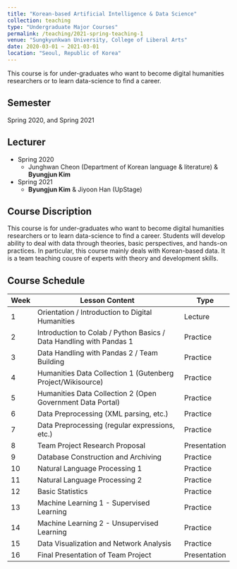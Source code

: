 ```yaml
---
title: "Korean-based Artificial Intelligence & Data Science"
collection: teaching
type: "Undergraduate Major Courses"
permalink: /teaching/2021-spring-teaching-1
venue: "Sungkyunkwan University, College of Liberal Arts"
date: 2020-03-01 ~ 2021-03-01
location: "Seoul, Republic of Korea"
---
```


This course is for under-graduates who want to become digital humanities researchers or to learn data-science to find a career.

## Semester
Spring 2020, and Spring 2021

## Lecturer
* Spring 2020
  * Junghwan Cheon (Department of Korean language & literature) & **Byungjun Kim**
* Spring 2021 
  * **Byungjun Kim** & Jiyoon Han (UpStage)

## Course Discription
This course is for under-graduates who want to become digital humanities researchers or to learn data-science to find a career. Students will develop ability to deal with data through theories, basic perspectives, and hands-on practices. In particular, this course mainly deals with Korean-based data.  It is a team teaching cousre of experts with theory and development skills. 

## Course Schedule

| Week | Lesson Content                                                      | Type         |
| ---- | ------------------------------------------------------------------- | ------------ |
| 1    | Orientation / Introduction to Digital Humanities                    | Lecture      |
| 2    | Introduction to Colab / Python Basics / Data Handling with Pandas 1 | Practice     |
| 3    | Data Handling with Pandas 2 / Team Building                         | Practice     |
| 4    | Humanities Data Collection 1 (Gutenberg Project/Wikisource)         | Practice     |
| 5    | Humanities Data Collection 2 (Open Government Data Portal)          | Practice     |
| 6    | Data Preprocessing (XML parsing, etc.)                              | Practice     |
| 7    | Data Preprocessing (regular expressions, etc.)                      | Practice     |
| 8    | Team Project Research Proposal                                      | Presentation |
| 9    | Database Construction and Archiving                                 | Practice     |
| 10   | Natural Language Processing 1                                       | Practice     |
| 11   | Natural Language Processing 2                                       | Practice     |
| 12   | Basic Statistics                                                    | Practice     |
| 13   | Machine Learning 1 - Supervised Learning                            | Practice     |
| 14   | Machine Learning 2 - Unsupervised Learning                          | Practice     |
| 15   | Data Visualization and Network Analysis                             | Practice     |
| 16   | Final Presentation of Team Project                                  | Presentation |
